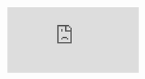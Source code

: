 <iframe src="https://tryhackme.com/api/v2/badges/public-profile?userPublicId=5794803" style='border:none;'></iframe>
